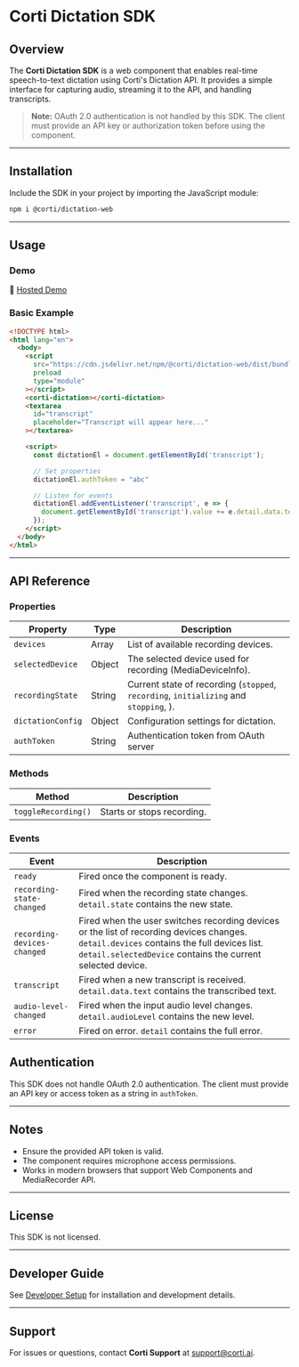 # Corti Dictation SDK

## Overview
The **Corti Dictation SDK** is a web component that enables real-time speech-to-text dictation using Corti's Dictation API. It provides a simple interface for capturing audio, streaming it to the API, and handling transcripts.

> **Note:** OAuth 2.0 authentication is not handled by this SDK. The client must provide an API key or authorization token before using the component.

---

## Installation

Include the SDK in your project by importing the JavaScript module:

```html
npm i @corti/dictation-web
```

---

## Usage

### Demo

🚀 [Hosted Demo](https://codepen.io/hccullen/pen/OPJmxQR)


### Basic Example

```html
<!DOCTYPE html>
<html lang="en">
  <body>
    <script
      src="https://cdn.jsdelivr.net/npm/@corti/dictation-web/dist/bundle.min.js"
      preload
      type="module"
    ></script>
    <corti-dictation></corti-dictation>
    <textarea
      id="transcript"
      placeholder="Transcript will appear here..."
    ></textarea>

    <script>
      const dictationEl = document.getElementById('transcript');

      // Set properties
      dictationEl.authToken = "abc"

      // Listen for events
      dictationEl.addEventListener('transcript', e => {
        document.getElementById('transcript').value += e.detail.data.text + ' ';
      });
    </script>
  </body>
</html>
```

---

## API Reference

### Properties

| Property          | Type   | Description                                          |
| ----------------- | ------ | ---------------------------------------------------- |
| `devices`         | Array  | List of available recording devices.                 |
| `selectedDevice`  | Object | The selected device used for recording (MediaDeviceInfo). |
| `recordingState`  | String | Current state of recording (`stopped`, `recording`, `initializing` and `stopping`, ). |
| `dictationConfig` | Object | Configuration settings for dictation.                |
| `authToken`       | String | Authentication token from OAuth server               |

### Methods

| Method              | Description |
|---------------------|-------------|
| `toggleRecording()` | Starts or stops recording. |

### Events

| Event                      | Description                                                                                   |
| -------------------------- | --------------------------------------------------------------------------------------------- |
| `ready`  | Fired once the component is ready.                |
| `recording-state-changed`  | Fired when the recording state changes. `detail.state` contains the new state.                |
| `recording-devices-changed` | Fired when the user switches recording devices or the list of recording devices changes. `detail.devices` contains the full devices list. `detail.selectedDevice` contains the current selected device. |
| `transcript`               | Fired when a new transcript is received. `detail.data.text` contains the transcribed text.    |
| `audio-level-changed`      | Fired when the input audio level changes. `detail.audioLevel` contains the new level.         |
| `error`      | Fired on error. `detail` contains the full error.         |

## Authentication

This SDK does not handle OAuth 2.0 authentication. The client must provide an API key or access token as a string in `authToken`.

---

## Notes
- Ensure the provided API token is valid.
- The component requires microphone access permissions.
- Works in modern browsers that support Web Components and MediaRecorder API.

---

## License
This SDK is not licensed.

---

## Developer Guide
See [Developer Setup](docs/DEV_README.md) for installation and development details.

---

## Support
For issues or questions, contact **Corti Support** at [support@corti.ai](mailto:support@corti.ai).

